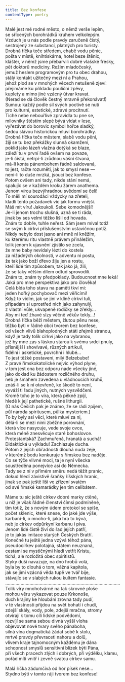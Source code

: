 ```yaml
---
title: Bez konfese
contentType: poetry
---
```


<section>

Malé jest mé rodné město, o němž verše lepím,  
se sřícených borohrádků kruhem velkolepým.  
Vzduch je u nás podle pravdy zaručeně čistý,  
sestrojený ze substancí, platných pro turisty.  
Drobná říčka teče středem, chabě vodu pěníc,  
pošta v místě, knihtiskárna, hotel beze štěnic,  
klášter, v němž jsme přebarvili dobré vlašské fresky,  
pět doktorů mediciny. Režim mladočeský,  
jemuž heslem programovým pro tu obec drahou,  
stálý kontakt užitečný mezi ní a Prahou,  
jehož plod se v mnohých věcech netušeně zjeví:  
přejímáme ku příkladu pouliční zpěvy,  
kuplety a mimo jiné vzácný útvar kravat.  
(Nerad se dá člověk čestný mravně překonávat!)  
Sumou: každý podle sil svých poctivě se nutí  
pro kulturní, estetické, zdravé procitnutí.  
Tiché nebe nebouřlivé zpravidla tu pne se,  
milovníky štěstím slepé bývá vídat v lese,  
vyřezávat do borovic symbol hořce sladký,  
šedou slávou historickou mluví borohrádky.  
Drobná říčka teče městem, slabě vodu pění,  
žijí se tu bez překážky slunná okamžení,  
poklid jako lázeň vlažná dotýká se blaze,  
záleží tu v první řadě ovšem na povaze,  
je-li čistá, netrpí-li zrůdnou vášní štvaná,  
má-li konta pánembohem řádně saldovaná,  
to jest, račte rozuměti, jak to smysl nese —  
není-li to duše mrzká, jsoucí bez konfese.  
Potom ovšem ani tady, nikde stání nemá,  
spalujíc se v každém kroku žárem anathema.  
Jenom vírou bezvýhradnou svědomí se čelí!  
To měli mí sourodáci vždycky na zřeteli,  
kladli tento požadavek víc jak formu vnější.  
Máš mít víru! Jakoukoli. Sebe komodnější!  
Je-li jenom trochu slušná, uzná se ti ráda,  
jinak by ses velmi těžko lišil od hovada.  
Znám to dobře, tuhle neřest. Sám jsem míval totiž  
se svým k církvi příslušenstvím ustavičnou potíž.  
Nikdy nebylo dost jasno ani mně ni kněžím,  
ku kterému ritu vlastně právem přináležím,  
tolik jenom k ujasnění zjistilo se zcela,  
že mne baby nevídaly lézti do kostela  
za nižádných okolností, v adventu ni postu,  
že tak jako boží dřevo žiju jen a rostu,  
kteří lidé tím způsobem, tak jako já, žili,  
že se taky větším dílem odtud sprovodili.  
Znám to, znám ty předpoklady. Budoucnost mne leká!  
Jaká pro mne perspektiva jako pro člověka!  
Celá bída toho stavu na paměti tkví mi:  
jeden hořký pochybovač mezi věřícími!  
Když to vidím, jak se jiní v klíně církví tulí,  
připadám si uprostřed nich jako zahynulý,  
z vlastní vůle, ukvapeně rodičky se zřekly…  
Aby mi teď žhavé slzy věčně věkův tekly…!  
Drobná říčka běží městem, žlutou pěnu nese,  
těžko býti v řádné obci tvorem bez konfese,  
od všech vlivů blahoplodných státi zřejmě stranou,  
když je tady tolik církví jako na vybranou,  
jež by mne zas s láskou starou k svému srdci pnuly,  
přísnější i shovívavé, různých artikulí,  
fidélní i asketické, povrchní i hlubé…  
To jest těžké postavení, milý Belzebube!  
Z pravé římskokatolické nejvíc výhod plyne,  
v tom jest ona bez odporu nade všecky jiné,  
jako doklad ku žádostem rozličného druhu,  
neb je šmahem zavedena u vládnoucích kruhů,  
znáš-li se k ní otevřeně, ke škodě to není,  
vyváží ti řadu jiných, nutných vysvědčení.  
Kromě toho je to víra, která pěkně zpíjí,  
hledě k její pathetické, rušné lithurgii.  
(O nás Češích pak je známo, že se rádi zpijem,  
půl národa spiritusem, půlka mysteriem.)  
To by byly asi věci, které mluví za ni,  
dělá-li se mezi nimi zběžné porovnání,  
která více nasycuje, vede svoje ovce,  
která méně znesvěcuje staré bohoslovce.  
Protestantská? Zachmuřená, hranatá a suchá!  
Didaktická u výkladu! Zachlazuje ducha.  
Potom z jejích obřadností dlouhá nuda zeje,  
v kterémž bodu konkuruje s římskou bez naděje.  
Co se týče vlivné moci, ta je nyní všecka  
soustředěna ponejvíce asi do Německa.  
Tady se z ní v přímém směru nedá těžit pranic,  
dokud hledí závistivě šraňky říšských hranic,  
jinak se pak ještě liší ve zřízení svatém  
od své římské kamarádky jen tím celibátem.

</section>

<section>

Máme tu sic ještě církev dobré marky ctěné,  
u níž je však řádné členství čímsi podmíněné,  
tím totiž, že s novým údem protokol se spíše,  
počet sklenic, které snese, do jaké jde výše,  
karbaní-li, o mnoho-li, jaká hra to bývá,  
neb je církev odpůrkyní karbanu i piva.  
Jenom lidé čistě živí do řad jejích patří,  
je to jakás imitace starých Českých Bratří.  
Konečně tu ještě jedna vzývá téhož pána,  
pseudocírkev polotajná, státem neuznaná,  
cestami se mystičnými hledí vetřít Kristu,  
tichá, ale rozložitá obec spiritistů.  
Styky duší navazuje, na dno hrobů volá,  
byla by to dlouhá o tom, vážná kapitola,  
jak se jimi vzácná věda tupě ve tvář bije,  
stávajíc se v slabých rukou kultem fantasie.  
..........................................................................................  
Tolik víry mnohotvárné na tak skrovné ploše  
mohou věru vykazovat pouze Krkonoše,  
duch krajiny ke hloubání zrovna tady pudí,  
v té vlastnosti přijdou na svět bohatí i chudí,  
zdejší skály, vody, pole, zdejší mračna, stromy  
otvírají k tomu cíli lidské podvědomí,  
rozvíjí se sama sebou divná vyšší vloha  
objevovat nové tvary svého pánaboha,  
silná vína dogmatická žádat sobě k stolu,  
mrtvé pravdy převraceti nahoru a dolů,  
vlivem kraje tajnomocným každému je dána  
schopnost smyslů sensitivní blízek býti Pána,  
při všech pracech zlých i dobrých, při výdělku, klamu,  
pořád míti vnitř i zevně svatou církev samu.

</section>

<section>

Malá říčka zádumčivá od hor písek nese…  
Stydno býti v tomto ráji tvorem bez konfese!

</section>

